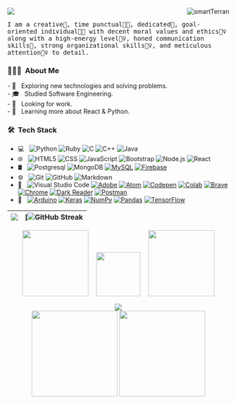 <img src="https://camo.githubusercontent.com/82291b0fe831bfc6781e07fc5090cbd0a8b912bb8b8d4fec0696c881834f81ac/68747470733a2f2f70726f626f742e6d656469612f394575424971676170492e676966" width="1200" height="3">

<p align="left">
<img src="https://readme-typing-svg.herokuapp.com?color=1C71FA&width=700&lines=I+am+a+Full+Stack+Web+Developer%F0%9F%97%BF;Working+with+React%20|%20Node%20|%20Express%20|%20Python;DS%20|%20AI%20|%20ML%20Enthusiastic;Always%20learning%20new%20things">
<img src="https://komarev.com/ghpvc/?username=smartTerran&label=Profile%20Views&color=0e75b6&style=flat" align='right' alt="smartTerran" />
</p>
<samp>
I am a creative🎡, time punctual👩‍🎓, dedicated🎯, goal-oriented individual👩‍💻 with decent moral values and ethics🙇‍♀️ along with a high-energy level🤹‍♀️, honed communication skills👐, strong organizational skills👮‍♀️, and meticulous attention🕵️‍♀️ to detail.
</samp>

<h3> 👨🏾‍💻 &nbsp;About Me </h3>
- 🤔 &nbsp; Exploring new technologies and solving problems.<br>
- 🎓 &nbsp; Studied Software Engineering.<br>
- 💼 &nbsp; Looking for work.<br>
- 🌱 &nbsp; Learning more about React & Python.
<h3> 🛠 &nbsp;Tech Stack</h3>

- 💻 &nbsp;
  ![Python](https://img.shields.io/badge/-Python-333333?style=flat&logo=python)
  ![Ruby](https://img.shields.io/badge/-Ruby-333333?style=flat&logo=ruby)
  ![C](https://img.shields.io/badge/-C-333333?style=flat&logo=c)
  ![C++](https://img.shields.io/badge/-C++-333333?style=flat&logo=c++)
  ![Java](https://img.shields.io/badge/-Java-333333?style=flat&logo=java)
- 🌐 &nbsp;
  ![HTML5](https://img.shields.io/badge/-HTML5-333333?style=flat&logo=HTML5)
  ![CSS](https://img.shields.io/badge/-CSS-333333?style=flat&logo=CSS3&logoColor=1572B6)
  ![JavaScript](https://img.shields.io/badge/-JavaScript-333333?style=flat&logo=javascript)
  ![Bootstrap](https://img.shields.io/badge/-Bootstrap-333333?style=flat&logo=bootstrap&logoColor=563D7C)
  ![Node.js](https://img.shields.io/badge/-Node.js-333333?style=flat&logo=node.js)
  ![React](https://img.shields.io/badge/-React-333333?style=flat&logo=react)
- 🛢 &nbsp;
  ![Postgresql](https://img.shields.io/badge/-Postgresql-333333?style=flat&logo=postgresql)
  ![MongoDB](https://img.shields.io/badge/-MongoDB-333333?style=flat&logo=mongodb)
  <a href="#"><img alt="MySQL" src="https://img.shields.io/badge/MySQL-%2300f.svg?logo=mysql&logoColor=white"></a>
  <a href="#"><img alt="Firebase" src ="https://img.shields.io/badge/Firebase-%23316192.svg?logo=firebase&logoColor=white"></a>
- ⚙️ &nbsp;
  ![Git](https://img.shields.io/badge/-Git-333333?style=flat&logo=git)
  ![GitHub](https://img.shields.io/badge/-GitHub-333333?style=flat&logo=github)
  ![Markdown](https://img.shields.io/badge/-Markdown-333333?style=flat&logo=markdown)
- 🔧 &nbsp;
  ![Visual Studio Code](https://img.shields.io/badge/-Visual%20Studio%20Code-333333?style=flat&logo=visual-studio-code&logoColor=007ACC)
  <a href="#"><img alt="Adobe" src="https://img.shields.io/badge/Adobe%20-%23FF0000.svg?logo=adobe&logoColor=white"></a>
  <a href="#"><img alt="Atom" src="https://img.shields.io/badge/Atom-3DDC84?logo=atom&logoColor=white"></a>
  <a href="#"><img alt="Codepen" src="https://img.shields.io/badge/Codepen-000000.svg?logo=codepen&logoColor=white"></a>
  <a href="#"><img alt="Colab" src="https://img.shields.io/badge/Colab-00b56a.svg?logo=google-colab&logoColor=white"></a>
  <a href="#"><img alt="Brave" src="https://img.shields.io/badge/-Brave-FB542B?logo=brave&logoColor=white"></a>
  <a href="#"><img alt="Chrome" src="https://img.shields.io/badge/Chrome-3DDC84?logo=google-chrome&logoColor=white"></a>
  <a href="#"><img alt="Dark Reader" src="https://img.shields.io/badge/-Dark%20Reader-141E24?logo=dark-reader&logoColor=white"></a>
  <a href="#"><img alt="Postman" src="https://img.shields.io/badge/Postman-FF6C37?logo=postman&logoColor=white"></a>
- 🧰 &nbsp;
  <a href="#"><img alt="Arduino" src="https://img.shields.io/badge/-Arduino-00979D?logo=Arduino&logoColor=white"></a>
  <a href="#"><img alt="Keras" src="https://img.shields.io/badge/Keras%20-%23D00000.svg?logo=Keras&logoColor=white"></a>
  <a href="#"><img alt="NumPy" src="https://img.shields.io/badge/Numpy%20-%23013243.svg?logo=numpy&logoColor=white"></a>
  <a href="#"><img alt="Pandas" src="https://img.shields.io/badge/Pandas%20-%23150458.svg?logo=pandas&logoColor=white"></a>
  <a href="#"><img alt="TensorFlow" src="https://img.shields.io/badge/TensorFlow%20-%23FF6F00.svg?logo=TensorFlow&logoColor=white"></a>

<!--
## 🔥 Streak Stats
<p align="center">
  <img title="🔥 Get streak stats" alt="smartTerran's streak" src="https://github-readme-streak-stats.herokuapp.com/?user=smartTerran&theme=radical&hide_border=true"/>
</p>

## 🎯 Github Stats
<p align="center">
  <img height="180em" src="https://github-readme-stats.vercel.app/api?username=smartTerran&hide_border=true&show_icons=true&count_private=true&theme=radical&bg_color=0D1117" alt="smartTerran"/>
  <img height="180em" src="https://github-readme-stats.vercel.app/api/top-langs?username=smartTerran&show_icons=true&locale=en&layout=compact&hide_border=true&theme=radical&bg_color=0D1117" alt="smartTerran" />
</p>

--------------------------

| ![](http://github-profile-summary-cards.vercel.app/api/cards/stats?username=smartTerran&theme=blue_green) | ![](http://github-profile-summary-cards.vercel.app/api/cards/repos-per-language?username=smartTerran&hide=Html&theme=blue_green) | ![](http://github-profile-summary-cards.vercel.app/api/cards/most-commit-language?username=smartTerran&theme=blue_green) |
| :-: | :-: | :-: |

| ![](http://github-profile-summary-cards.vercel.app/api/cards/profile-details?username=smartTerran&theme=blue_green) | [![GitHub Streak](https://github-readme-streak-stats.herokuapp.com?user=smartTerran&theme=blue-green&hide_border=true&border_radius=12)](https://git.io/streak-stats) |
| :-: | :-: |

-->

| ![](http://github-profile-summary-cards.vercel.app/api/cards/profile-details?username=smartTerran&theme=blue_green) | [![GitHub Streak](http://github-profile-summary-cards.vercel.app/api/cards/profile-details?username=smartTerran&theme=blue_green) |
| :-: | :-: |

<p align="center">
     <img width="150" src="https://cdn.jsdelivr.net/gh/sun0225SUN/sun0225SUN/assets/images/left.png" />&emsp;
     <img src="https://media.tenor.com/0ENB5HuTH0gAAAAi/trophy-beker.gif" width="100px" height="100px">&emsp;
     <img width="150" src="https://cdn.jsdelivr.net/gh/sun0225SUN/sun0225SUN/assets/images/right.png" /> 
</p>
<p align="center">
<div align="center">
     <img
        src="https://github-profile-trophy.vercel.app/?username=smartTerran&theme=matrix&no-bg=true&no-frame=true&row=1&column=7&title=MultiLanguage,Commits,Followers,Repositories,Issues,Organizations,Stars">
</div>
<div align="center">  
     <img height="195px" src="https://github-readme-streak-stats.herokuapp.com/?user=smartTerran&theme=tokyonight" />
     <img height="195px" src="https://github-readme-stats.vercel.app/api/top-langs/?username=smartTerran&theme=tokyonight&PAT_1" />
</div>
<!--
[![Johnny's GitHub Badge](https://img.shields.io/badge/github-%23121011.svg?style=for-the-badge&logo=github&logoColor=white)](https://github.com/johnnymarcelino)
![Visual Studio Code Badge](https://img.shields.io/badge/Visual%20Studio%20Code-0078d7.svg?style=for-the-badge&logo=visual-studio-code&logoColor=white)
![Visual Studio Badge](https://img.shields.io/badge/Visual%20Studio-5C2D91.svg?style=for-the-badge&logo=visual-studio&logoColor=white)
![Git Badge](https://img.shields.io/badge/git-%23F05033.svg?style=for-the-badge&logo=git&logoColor=white)
![NPM Badge](https://img.shields.io/badge/NPM-%23CB3837.svg?style=for-the-badge&logo=npm&logoColor=white)
![Trello Badge](https://img.shields.io/badge/Trello-%23026AA7.svg?style=for-the-badge&logo=Trello&logoColor=white)
![Slack Badge](https://img.shields.io/badge/Slack-4A154B?style=for-the-badge&logo=slack&logoColor=white)
![Notion Badge](https://img.shields.io/badge/Notion-%23000000.svg?style=for-the-badge&logo=notion&logoColor=white)
![.Net Badge](https://img.shields.io/badge/.NET-5C2D91?style=for-the-badge&logo=.net&logoColor=white)
![Python Badge](https://img.shields.io/badge/Python-3776AB?style=for-the-badge&logo=python&logoColor=white)
![HTML5 Badge](https://img.shields.io/badge/HTML5-E34F26?style=for-the-badge&logo=html5&logoColor=white)
![CSS3 Badge](https://img.shields.io/badge/CSS3-1572B6?style=for-the-badge&logo=css3&logoColor=white)
![JS Badge](https://img.shields.io/badge/JavaScript-F7DF1E?style=for-the-badge&logo=javascript&logoColor=black)
![NodeJS Badge](https://img.shields.io/badge/node.js-6DA55F?style=for-the-badge&logo=node.js&logoColor=white)
![React Badge](https://img.shields.io/badge/react-%2320232a.svg?style=for-the-badge&logo=react&logoColor=%2361DAFB)
![CSHARP Badge](https://img.shields.io/badge/C%23-239120?style=for-the-badge&logo=c-sharp&logoColor=white)
![MongoDB Badge](https://img.shields.io/badge/MongoDB-%234ea94b.svg?style=for-the-badge&logo=mongodb&logoColor=white)
![MySQL Badge](https://img.shields.io/badge/mysql-%2300f.svg?style=for-the-badge&logo=mysql&logoColor=white)
![MicrosoftSQLServer Badge](https://img.shields.io/badge/Microsoft%20SQL%20Server-CC2927?style=for-the-badge&logo=microsoft%20sql%20server&logoColor=white)
![Blazor](https://img.shields.io/badge/blazor-%235C2D91.svg?style=for-the-badge&logo=blazor&logoColor=white) -->

<img src="https://camo.githubusercontent.com/82291b0fe831bfc6781e07fc5090cbd0a8b912bb8b8d4fec0696c881834f81ac/68747470733a2f2f70726f626f742e6d656469612f394575424971676170492e676966" width="1200" height="3">

<!-- ## 📌 Pinned Repositories

<a href="https://github.com/smartTerran/bitcoin-wallet">
  <img align="center" src="https://github-readme-stats.vercel.app/api/pin/?username=smartTerran&repo=bitcoin-wallet&theme=radical" />
</a>

<a href="https://github.com/smartTerran/ChainReactApp">
  <img align="center" src="https://github-readme-stats.vercel.app/api/pin/?username=smartTerran&repo=ChainReactApp&theme=radical" />
</a>

<br>
<br>

<a href="https://github.com/syedsimanta03/instagram-clone">
  <img align="center" src="https://github-readme-stats.vercel.app/api/pin/?username=smartTerran&repo=instagram-clone&theme=radical" />
</a>
<a href="https://github.com/syedsimanta03/gatsby-shopify">
  <img align="center" src="https://github-readme-stats.vercel.app/api/pin/?username=smartTerran&repo=gatsby-shopify&theme=radical" />
</a> -->
